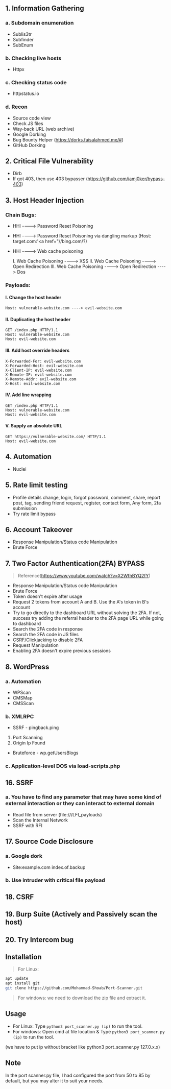 ## 1. Information Gathering
### a. Subdomain enumeration
- Sublis3tr
- Subfinder
- SubEnum
### b. Checking live hosts
- Httpx
### c. Checking status code
- httpstatus.io 
### d. Recon
- Source code view
- Check JS files
- Way-back URL (web archive)
- Google Dorking
- Bug Bounty Helper (https://dorks.faisalahmed.me/#)
- GitHub Dorking


## 2. Critical File Vulnerability
- Dirb
- If got 403, then use 403 bypasser (https://github.com/iamj0ker/bypass-403)


## 3. Host Header Injection
### Chain Bugs:

- HHI ----> Password Reset Poisoning
- HHI ----> Password Reset Poisoning via dangling markup (Host: target.com:'<a href="//bing.com/?)
- HHI ----> Web cache poisoning
    
    I. Web Cache Poisoning ----> XSS
    II. Web Cache Poisoning ----> Open Redirection
    III. Web Cache Poisoning ----> Open Redirection ----> Dos

### Payloads:
    
#### I. Change the host header
    
    Host: vulnerable-website.com ----> evil-website.com
    
#### II. Duplicating the host header
    
    GET /index.php HTTP/1.1
    Host: vulnerable-website.com 
    Host: evil-website.com
    
#### III. Add host override headers
    
    X-Forwarded-For: evil-website.com 
    X-Forwarded-Host: evil-website.com 
    X-Client-IP: evil-website.com 
    X-Remote-IP: evil-website.com 
    X-Remote-Addr: evil-website.com 
    X-Host: evil-website.com

#### IV. Add line wrapping
    
    GET /index.php HTTP/1.1 
    Host: vulnerable-website.com
    Host: evil-website.com

#### V. Supply an absolute URL
    
    GET https://vulnerable-website.com/ HTTP/1.1 
    Host: evil-website.com


## 4. Automation
- Nuclei


## 5. Rate limit testing
- Profile details change, login, forgot password, comment, share, report post, tag, sending
friend request, register, contact form, Any form, 2fa submission
- Try rate limit bypass


## 6. Account Takeover
- Response Manipulation/Status code Manipulation
- Brute Force


## 7. Two Factor Authentication(2FA) BYPASS 
>Reference(https://www.youtube.com/watch?v=X2WfhBYQ2fY)
- Response Manipulation/Status code Manipulation
- Brute Force
- Token doesn't expire after usage
- Request 2 tokens from account A and B. Use the A's token in B's account
- Try to go directly to the dashboard URL without solving the 2FA. If not, success try adding the referral header to the 2FA page URL while going to dashboard
- Search the 2FA code in response
- Search the 2FA code in JS files
- CSRF/Clickjacking to disable 2FA
- Request Manipulation
- Enabling 2FA doesn't expire previous sessions


## 8. WordPress
### a. Automation
- WPScan
- CMSMap
- CMSScan
### b. XMLRPC
- SSRF - pingback.ping
1. Port Scanning
2. Origin Ip Found
- Bruteforce - wp.getUsersBlogs
### c. Application-level DOS via load-scripts.php


## 16. SSRF
### a. You have to find any parameter that may have some kind of external interaction or they can interact to external domain
- Read file from server (file:///LFI_payloads)
- Scan the Internal Network
- SSRF with RFI
  
  
## 17. Source Code Disclosure
### a. Google dork
- Site:example.com index.of.backup 
### b. Use intruder with critical file payload
  
  
## 18. CSRF
  
  
## 19. Burp Suite (Actively and Passively scan the host) 

  
## 20. Try Intercom bug

## Installation

>For Linux:
```bash
apt update
apt install git
git clone https://github.com/Mohammad-Shoab/Port-Scanner.git
```
>For windows:
we need to download the zip file and extract it.

## Usage

- For Linux: Type ```python3 port_scanner.py (ip)``` to run the tool.
- For windows: Open cmd at file location & Type ```python3 port_scanner.py (ip)``` to run the tool.

(we have to put ip without bracket like python3 port_scanner.py 127.0.x.x)

## Note

In the port scanner.py file, I had configured the port from 50 to 85 by default, but you may alter it to suit your needs.
